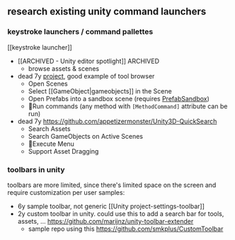 ## research existing unity command launchers
### keystroke launchers / command pallettes
[[keystroke launcher]]
- [[ARCHIVED - Unity editor spotlight]] ARCHIVED
	- browse assets & scenes
- dead 7y  [project](https://github.com/DarrenTsung/DTCommandPalette), good example of tool browser
	- Open Scenes
	- Select [[GameObject|gameobjects]] in the Scene
	- Open Prefabs into a sandbox scene (requires [PrefabSandbox](https://github.com/DarrenTsung/DTPrefabSandbox))
	- 💖Run commands (any method with `[MethodCommand]` attribute can be run)
- dead 7y https://github.com/appetizermonster/Unity3D-QuickSearch
	- Search Assets
	- Search GameObjects on Active Scenes
	- 💖Execute Menu
	- Support Asset Dragging
### toolbars in unity
toolbars are more limited, since there's limited space on the screen and require customization per user
samples:
- 6y sample toolbar, not generic [[Unity project-settings-toolbar]]
- 2y custom toolbar in unity. could use this to add a search bar for tools, assets, ... https://github.com/marijnz/unity-toolbar-extender
	- sample repo using this https://github.com/smkplus/CustomToolbar

